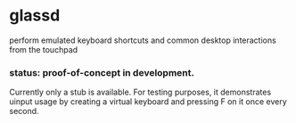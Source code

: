 # glassd
perform emulated keyboard shortcuts and common desktop interactions from the touchpad
### status: proof-of-concept in development.
Currently only a stub is available. For testing purposes, it demonstrates uinput usage by creating a virtual keyboard and pressing F on it once every second.
